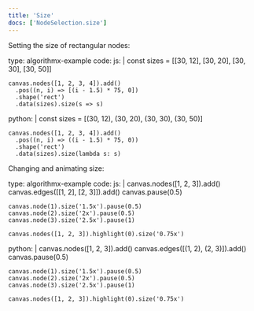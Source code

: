 ```yaml
---
title: 'Size'
docs: ['NodeSelection.size']
---
```


Setting the size of rectangular nodes:

<data type='yaml'>
type: algorithmx-example
code:
  js: |
    const sizes = [[30, 12], [30, 20], [30, 30], [30, 50]]
    
    canvas.nodes([1, 2, 3, 4]).add()
      .pos((n, i) => [(i - 1.5) * 75, 0])
      .shape('rect')
      .data(sizes).size(s => s)
  python: |
    const sizes = [(30, 12), (30, 20), (30, 30), (30, 50)]
    
    canvas.nodes([1, 2, 3, 4]).add()
      .pos((n, i) => ((i - 1.5) * 75, 0))
      .shape('rect')
      .data(sizes).size(lambda s: s)
</data>

Changing and animating size:

<data type='yaml'>
type: algorithmx-example
code:
  js: |
    canvas.nodes([1, 2, 3]).add()
    canvas.edges([[1, 2], [2, 3]]).add()
    canvas.pause(0.5)
    
    canvas.node(1).size('1.5x').pause(0.5)
    canvas.node(2).size('2x').pause(0.5)
    canvas.node(3).size('2.5x').pause(1)
    
    canvas.nodes([1, 2, 3]).highlight(0).size('0.75x')
  python: |
    canvas.nodes([1, 2, 3]).add()
    canvas.edges([(1, 2), (2, 3)]).add()
    canvas.pause(0.5)
    
    canvas.node(1).size('1.5x').pause(0.5)
    canvas.node(2).size('2x').pause(0.5)
    canvas.node(3).size('2.5x').pause(1)
    
    canvas.nodes([1, 2, 3]).highlight(0).size('0.75x')
</data>
